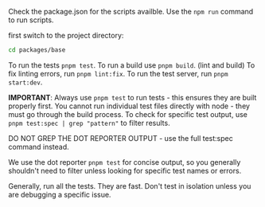 Check the package.json for the scripts availble. Use the `npm run` command to run scripts.

first switch to the project directory:
```bash
cd packages/base
```

To run the tests `pnpm test`.
To run a build use `pnpm build`. (lint and build) 
To fix linting errors, run `pnpm lint:fix`.
To run the test server, run `pnpm start:dev`.

**IMPORTANT**: 
Always use `pnpm test` to run tests - this ensures they are built properly first. 
You cannot run individual test files directly with node - they must go through the build process.
To check for specific test output, use `pnpm test:spec | grep "pattern"` to filter results. 

DO NOT GREP THE DOT REPORTER OUTPUT - use the full test:spec command instead.

We use the dot reporter `pnpm test` for concise output, so you generally shouldn't need to filter unless looking for specific 
test names or errors.

Generally, run all the tests. They are fast. Don't test in isolation unless you are debugging a specific issue.
